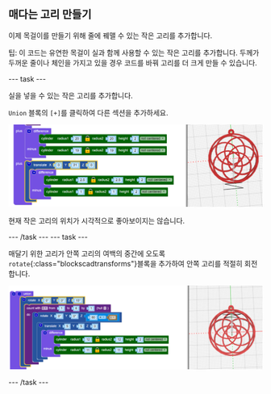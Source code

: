 ## 매다는 고리 만들기

이제 목걸이를 만들기 위해 줄에 꿰맬 수 있는 작은 고리를 추가합니다.

팁: 이 코드는 유연한 목걸이 실과 함께 사용할 수 있는 작은 고리를 추가합니다. 두께가 두꺼운 줄이나 체인을 가지고 있을 경우 코드를 바꿔 고리를 더 크게 만들 수 있습니다.

--- task ---

실을 넣을 수 있는 작은 고리를 추가합니다.

`Union` 블록의 `[+]`를 클릭하여 다른 섹션을 추가하세요.

![스크린샷](images/pendant-hang.png)

현재 작은 고리의 위치가 시각적으로 좋아보이지는 않습니다.

--- /task --- --- task ---

매달기 위한 고리가 안쪽 고리의 여백의 중간에 오도록 `rotate`{:class="blockscadtransforms"}블록을 추가하여 안쪽 고리를 적절히 회전합니다.

![스크린샷](images/pendant-hang-rotate.png)

--- /task ---	


	
